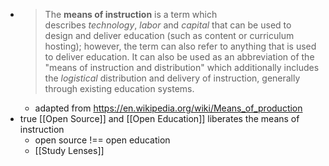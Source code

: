- > The **means of instruction** is a term which describes *technology*, *labor* and *capital* that can be used to design and deliver education (such as content or curriculum hosting); however, the term can also refer to anything that is used to deliver education. It can also be used as an abbreviation of the "means of instruction and distribution" which additionally includes the *logistical* distribution and delivery of instruction, generally through existing education systems.
	- adapted from https://en.wikipedia.org/wiki/Means_of_production
- true [[Open Source]] and [[Open Education]] liberates the means of instruction
	- open source !== open education
	- [[Study Lenses]]